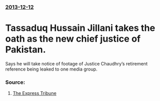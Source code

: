 ### [2013-12-12](/news/2013/12/12/index.md)

# Tassaduq Hussain Jillani takes the oath as the new chief justice of Pakistan. 

Says he will take notice of footage of Justice Chaudhry’s retirement reference being leaked to one media group.


### Source:

1. [The Express Tribune](http://tribune.com.pk/story/644480/justice-jillani-takes-oath-as-new-chief-justice/)
